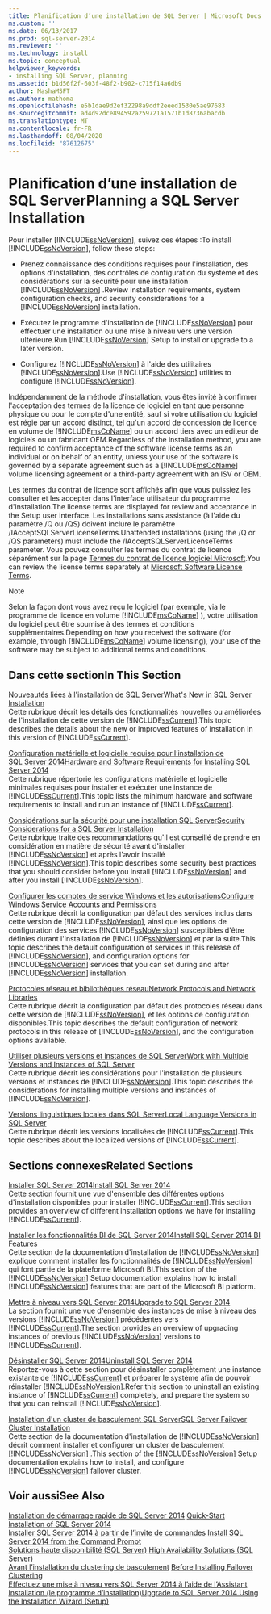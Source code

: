 ```yaml
---
title: Planification d’une installation de SQL Server | Microsoft Docs
ms.custom: ''
ms.date: 06/13/2017
ms.prod: sql-server-2014
ms.reviewer: ''
ms.technology: install
ms.topic: conceptual
helpviewer_keywords:
- installing SQL Server, planning
ms.assetid: b1d56f2f-603f-48f2-b902-c715f14a6db9
author: MashaMSFT
ms.author: mathoma
ms.openlocfilehash: e5b1dae9d2ef32298a9ddf2eeed1530e5ae97683
ms.sourcegitcommit: ad4d92dce894592a259721a1571b1d8736abacdb
ms.translationtype: MT
ms.contentlocale: fr-FR
ms.lasthandoff: 08/04/2020
ms.locfileid: "87612675"
---
```

# <a name="planning-a-sql-server-installation"></a><span data-ttu-id="e2794-102">Planification d’une installation de SQL Server</span><span class="sxs-lookup"><span data-stu-id="e2794-102">Planning a SQL Server Installation</span></span>
  <span data-ttu-id="e2794-103">Pour installer [!INCLUDE[ssNoVersion](../../includes/ssnoversion-md.md)], suivez ces étapes :</span><span class="sxs-lookup"><span data-stu-id="e2794-103">To install [!INCLUDE[ssNoVersion](../../includes/ssnoversion-md.md)], follow these steps:</span></span>  
  
-   <span data-ttu-id="e2794-104">Prenez connaissance des conditions requises pour l'installation, des options d'installation, des contrôles de configuration du système et des considérations sur la sécurité pour une installation [!INCLUDE[ssNoVersion](../../includes/ssnoversion-md.md)] .</span><span class="sxs-lookup"><span data-stu-id="e2794-104">Review installation requirements, system configuration checks, and security considerations for a [!INCLUDE[ssNoVersion](../../includes/ssnoversion-md.md)] installation.</span></span>  
  
-   <span data-ttu-id="e2794-105">Exécutez le programme d'installation de [!INCLUDE[ssNoVersion](../../includes/ssnoversion-md.md)] pour effectuer une installation ou une mise à niveau vers une version ultérieure.</span><span class="sxs-lookup"><span data-stu-id="e2794-105">Run [!INCLUDE[ssNoVersion](../../includes/ssnoversion-md.md)] Setup to install or upgrade to a later version.</span></span>  
  
-   <span data-ttu-id="e2794-106">Configurez [!INCLUDE[ssNoVersion](../../includes/ssnoversion-md.md)] à l'aide des utilitaires [!INCLUDE[ssNoVersion](../../includes/ssnoversion-md.md)].</span><span class="sxs-lookup"><span data-stu-id="e2794-106">Use [!INCLUDE[ssNoVersion](../../includes/ssnoversion-md.md)] utilities to configure [!INCLUDE[ssNoVersion](../../includes/ssnoversion-md.md)].</span></span>  
  
 <span data-ttu-id="e2794-107">Indépendamment de la méthode d'installation, vous êtes invité à confirmer l'acceptation des termes de la licence de logiciel en tant que personne physique ou pour le compte d'une entité, sauf si votre utilisation du logiciel est régie par un accord distinct, tel qu'un accord de concession de licence en volume de [!INCLUDE[msCoName](../../includes/msconame-md.md)] ou un accord tiers avec un éditeur de logiciels ou un fabricant OEM.</span><span class="sxs-lookup"><span data-stu-id="e2794-107">Regardless of the installation method, you are required to confirm acceptance of the software license terms as an individual or on behalf of an entity, unless your use of the software is governed by a separate agreement such as a [!INCLUDE[msCoName](../../includes/msconame-md.md)] volume licensing agreement or a third-party agreement with an ISV or OEM.</span></span>  
  
 <span data-ttu-id="e2794-108">Les termes du contrat de licence sont affichés afin que vous puissiez les consulter et les accepter dans l'interface utilisateur du programme d'installation.</span><span class="sxs-lookup"><span data-stu-id="e2794-108">The license terms are displayed for review and acceptance in the Setup user interface.</span></span> <span data-ttu-id="e2794-109">Les installations sans assistance (à l'aide du paramètre /Q ou /QS) doivent inclure le paramètre /IAcceptSQLServerLicenseTerms.</span><span class="sxs-lookup"><span data-stu-id="e2794-109">Unattended installations (using the /Q or /QS parameters) must include the /IAcceptSQLServerLicenseTerms parameter.</span></span> <span data-ttu-id="e2794-110">Vous pouvez consulter les termes du contrat de licence séparément sur la page [Termes du contrat de licence logiciel Microsoft](https://go.microsoft.com/fwlink/?LinkID=148209).</span><span class="sxs-lookup"><span data-stu-id="e2794-110">You can review the license terms separately at [Microsoft Software License Terms](https://go.microsoft.com/fwlink/?LinkID=148209).</span></span>  
  
> [!NOTE]  
>  <span data-ttu-id="e2794-111">Selon la façon dont vous avez reçu le logiciel (par exemple, via le programme de licence en volume [!INCLUDE[msCoName](../../includes/msconame-md.md)] ), votre utilisation du logiciel peut être soumise à des termes et conditions supplémentaires.</span><span class="sxs-lookup"><span data-stu-id="e2794-111">Depending on how you received the software (for example, through [!INCLUDE[msCoName](../../includes/msconame-md.md)] volume licensing), your use of the software may be subject to additional terms and conditions.</span></span>  
  
## <a name="in-this-section"></a><span data-ttu-id="e2794-112">Dans cette section</span><span class="sxs-lookup"><span data-stu-id="e2794-112">In This Section</span></span>  
 [<span data-ttu-id="e2794-113">Nouveautés liées à l'installation de SQL Server</span><span class="sxs-lookup"><span data-stu-id="e2794-113">What's New in SQL Server Installation</span></span>](../../../2014/sql-server/install/what-s-new-in-sql-server-installation.md)  
 <span data-ttu-id="e2794-114">Cette rubrique décrit les détails des fonctionnalités nouvelles ou améliorées de l'installation de cette version de [!INCLUDE[ssCurrent](../../includes/sscurrent-md.md)].</span><span class="sxs-lookup"><span data-stu-id="e2794-114">This topic describes the details about the new or improved features of installation in this version of [!INCLUDE[ssCurrent](../../includes/sscurrent-md.md)].</span></span>  
  
 [<span data-ttu-id="e2794-115">Configuration matérielle et logicielle requise pour l’installation de SQL Server 2014</span><span class="sxs-lookup"><span data-stu-id="e2794-115">Hardware and Software Requirements for Installing SQL Server 2014</span></span>](hardware-and-software-requirements-for-installing-sql-server.md)  
 <span data-ttu-id="e2794-116">Cette rubrique répertorie les configurations matérielle et logicielle minimales requises pour installer et exécuter une instance de [!INCLUDE[ssCurrent](../../includes/sscurrent-md.md)].</span><span class="sxs-lookup"><span data-stu-id="e2794-116">This topic lists the minimum hardware and software requirements to install and run an instance of [!INCLUDE[ssCurrent](../../includes/sscurrent-md.md)].</span></span>  
  
 [<span data-ttu-id="e2794-117">Considérations sur la sécurité pour une installation SQL Server</span><span class="sxs-lookup"><span data-stu-id="e2794-117">Security Considerations for a SQL Server Installation</span></span>](../../../2014/sql-server/install/security-considerations-for-a-sql-server-installation.md)  
 <span data-ttu-id="e2794-118">Cette rubrique traite des recommandations qu'il est conseillé de prendre en considération en matière de sécurité avant d'installer [!INCLUDE[ssNoVersion](../../includes/ssnoversion-md.md)] et après l'avoir installé [!INCLUDE[ssNoVersion](../../includes/ssnoversion-md.md)].</span><span class="sxs-lookup"><span data-stu-id="e2794-118">This topic describes some security best practices that you should consider before you install [!INCLUDE[ssNoVersion](../../includes/ssnoversion-md.md)] and after you install [!INCLUDE[ssNoVersion](../../includes/ssnoversion-md.md)].</span></span>  
  
 [<span data-ttu-id="e2794-119">Configurer les comptes de service Windows et les autorisations</span><span class="sxs-lookup"><span data-stu-id="e2794-119">Configure Windows Service Accounts and Permissions</span></span>](../../database-engine/configure-windows/configure-windows-service-accounts-and-permissions.md)  
 <span data-ttu-id="e2794-120">Cette rubrique décrit la configuration par défaut des services inclus dans cette version de [!INCLUDE[ssNoVersion](../../includes/ssnoversion-md.md)], ainsi que les options de configuration des services [!INCLUDE[ssNoVersion](../../includes/ssnoversion-md.md)] susceptibles d'être définies durant l'installation de [!INCLUDE[ssNoVersion](../../includes/ssnoversion-md.md)] et par la suite.</span><span class="sxs-lookup"><span data-stu-id="e2794-120">This topic describes the default configuration of services in this release of [!INCLUDE[ssNoVersion](../../includes/ssnoversion-md.md)], and configuration options for [!INCLUDE[ssNoVersion](../../includes/ssnoversion-md.md)] services that you can set during and after [!INCLUDE[ssNoVersion](../../includes/ssnoversion-md.md)] installation.</span></span>  
  
 [<span data-ttu-id="e2794-121">Protocoles réseau et bibliothèques réseau</span><span class="sxs-lookup"><span data-stu-id="e2794-121">Network Protocols and Network Libraries</span></span>](../../../2014/sql-server/install/network-protocols-and-network-libraries.md)  
 <span data-ttu-id="e2794-122">Cette rubrique décrit la configuration par défaut des protocoles réseau dans cette version de [!INCLUDE[ssNoVersion](../../includes/ssnoversion-md.md)], et les options de configuration disponibles.</span><span class="sxs-lookup"><span data-stu-id="e2794-122">This topic describes the default configuration of network protocols in this release of [!INCLUDE[ssNoVersion](../../includes/ssnoversion-md.md)], and the configuration options available.</span></span>  
  
 [<span data-ttu-id="e2794-123">Utiliser plusieurs versions et instances de SQL Server</span><span class="sxs-lookup"><span data-stu-id="e2794-123">Work with Multiple Versions and Instances of SQL Server</span></span>](../../../2014/sql-server/install/work-with-multiple-versions-and-instances-of-sql-server.md)  
 <span data-ttu-id="e2794-124">Cette rubrique décrit les considérations pour l'installation de plusieurs versions et instances de [!INCLUDE[ssNoVersion](../../includes/ssnoversion-md.md)].</span><span class="sxs-lookup"><span data-stu-id="e2794-124">This topic describes the considerations for installing multiple versions and instances of [!INCLUDE[ssNoVersion](../../includes/ssnoversion-md.md)].</span></span>  
  
 [<span data-ttu-id="e2794-125">Versions linguistiques locales dans SQL Server</span><span class="sxs-lookup"><span data-stu-id="e2794-125">Local Language Versions in SQL Server</span></span>](../../../2014/sql-server/install/local-language-versions-in-sql-server.md)  
 <span data-ttu-id="e2794-126">Cette rubrique décrit les versions localisées de [!INCLUDE[ssCurrent](../../includes/sscurrent-md.md)].</span><span class="sxs-lookup"><span data-stu-id="e2794-126">This topic describes about the localized versions of [!INCLUDE[ssCurrent](../../includes/sscurrent-md.md)].</span></span>  
  
## <a name="related-sections"></a><span data-ttu-id="e2794-127">Sections connexes</span><span class="sxs-lookup"><span data-stu-id="e2794-127">Related Sections</span></span>  
 [<span data-ttu-id="e2794-128">Installer SQL Server 2014</span><span class="sxs-lookup"><span data-stu-id="e2794-128">Install SQL Server 2014</span></span>](../../database-engine/install-windows/install-sql-server.md)  
 <span data-ttu-id="e2794-129">Cette section fournit une vue d'ensemble des différentes options d'installation disponibles pour installer [!INCLUDE[ssCurrent](../../includes/sscurrent-md.md)].</span><span class="sxs-lookup"><span data-stu-id="e2794-129">This section provides an overview of different installation options we have for installing [!INCLUDE[ssCurrent](../../includes/sscurrent-md.md)].</span></span>  
  
 [<span data-ttu-id="e2794-130">Installer les fonctionnalités BI de SQL Server 2014</span><span class="sxs-lookup"><span data-stu-id="e2794-130">Install SQL Server 2014 BI Features</span></span>](install-sql-server-business-intelligence-features.md)  
 <span data-ttu-id="e2794-131">Cette section de la documentation d'installation de [!INCLUDE[ssNoVersion](../../includes/ssnoversion-md.md)] explique comment installer les fonctionnalités de [!INCLUDE[ssNoVersion](../../includes/ssnoversion-md.md)] qui font partie de la plateforme Microsoft BI.</span><span class="sxs-lookup"><span data-stu-id="e2794-131">This section of the [!INCLUDE[ssNoVersion](../../includes/ssnoversion-md.md)] Setup documentation explains how to install [!INCLUDE[ssNoVersion](../../includes/ssnoversion-md.md)] features that are part of the Microsoft BI platform.</span></span>  
  
 [<span data-ttu-id="e2794-132">Mettre à niveau vers SQL Server 2014</span><span class="sxs-lookup"><span data-stu-id="e2794-132">Upgrade to SQL Server 2014</span></span>](../../database-engine/install-windows/upgrade-sql-server.md)  
 <span data-ttu-id="e2794-133">La section fournit une vue d'ensemble des instances de mise à niveau des versions [!INCLUDE[ssNoVersion](../../includes/ssnoversion-md.md)] précédentes vers [!INCLUDE[ssCurrent](../../includes/sscurrent-md.md)].</span><span class="sxs-lookup"><span data-stu-id="e2794-133">The section provides an overview of upgrading instances of previous [!INCLUDE[ssNoVersion](../../includes/ssnoversion-md.md)] versions to [!INCLUDE[ssCurrent](../../includes/sscurrent-md.md)].</span></span>  
  
 [<span data-ttu-id="e2794-134">Désinstaller SQL Server 2014</span><span class="sxs-lookup"><span data-stu-id="e2794-134">Uninstall SQL Server 2014</span></span>](uninstall-sql-server.md)  
 <span data-ttu-id="e2794-135">Reportez-vous à cette section pour désinstaller complètement une instance existante de [!INCLUDE[ssCurrent](../../includes/sscurrent-md.md)] et préparer le système afin de pouvoir réinstaller [!INCLUDE[ssNoVersion](../../includes/ssnoversion-md.md)].</span><span class="sxs-lookup"><span data-stu-id="e2794-135">Refer this section to uninstall an existing instance of [!INCLUDE[ssCurrent](../../includes/sscurrent-md.md)] completely, and prepare the system so that you can reinstall [!INCLUDE[ssNoVersion](../../includes/ssnoversion-md.md)].</span></span>  
  
 [<span data-ttu-id="e2794-136">Installation d'un cluster de basculement SQL Server</span><span class="sxs-lookup"><span data-stu-id="e2794-136">SQL Server Failover Cluster Installation</span></span>](../failover-clusters/install/sql-server-failover-cluster-installation.md)  
 <span data-ttu-id="e2794-137">Cette section de la documentation d'installation de [!INCLUDE[ssNoVersion](../../includes/ssnoversion-md.md)] décrit comment installer et configurer un cluster de basculement [!INCLUDE[ssNoVersion](../../includes/ssnoversion-md.md)] .</span><span class="sxs-lookup"><span data-stu-id="e2794-137">This section of the [!INCLUDE[ssNoVersion](../../includes/ssnoversion-md.md)] Setup documentation explains how to install, and configure [!INCLUDE[ssNoVersion](../../includes/ssnoversion-md.md)] failover cluster.</span></span>  
  
## <a name="see-also"></a><span data-ttu-id="e2794-138">Voir aussi</span><span class="sxs-lookup"><span data-stu-id="e2794-138">See Also</span></span>  
 <span data-ttu-id="e2794-139">[Installation de démarrage rapide de SQL Server 2014](../../../2014/getting-started/quick-start-installation-of-sql-server-2014.md) </span><span class="sxs-lookup"><span data-stu-id="e2794-139">[Quick-Start Installation of SQL Server 2014](../../../2014/getting-started/quick-start-installation-of-sql-server-2014.md) </span></span>  
 <span data-ttu-id="e2794-140">[Installer SQL Server 2014 à partir de l’invite de commandes](../../database-engine/install-windows/install-sql-server-from-the-command-prompt.md) </span><span class="sxs-lookup"><span data-stu-id="e2794-140">[Install SQL Server 2014 from the Command Prompt](../../database-engine/install-windows/install-sql-server-from-the-command-prompt.md) </span></span>  
 <span data-ttu-id="e2794-141">[Solutions haute disponibilité &#40;SQL Server&#41;](../failover-clusters/high-availability-solutions-sql-server.md) </span><span class="sxs-lookup"><span data-stu-id="e2794-141">[High Availability Solutions &#40;SQL Server&#41;](../failover-clusters/high-availability-solutions-sql-server.md) </span></span>  
 <span data-ttu-id="e2794-142">[Avant l’installation du clustering de basculement](../failover-clusters/install/before-installing-failover-clustering.md) </span><span class="sxs-lookup"><span data-stu-id="e2794-142">[Before Installing Failover Clustering](../failover-clusters/install/before-installing-failover-clustering.md) </span></span>  
 [<span data-ttu-id="e2794-143">Effectuez une mise à niveau vers SQL Server 2014 à l’aide de l’Assistant Installation &#40;le programme d’installation&#41;</span><span class="sxs-lookup"><span data-stu-id="e2794-143">Upgrade to SQL Server 2014 Using the Installation Wizard &#40;Setup&#41;</span></span>](../../database-engine/install-windows/upgrade-sql-server-using-the-installation-wizard-setup.md)  
  
  
